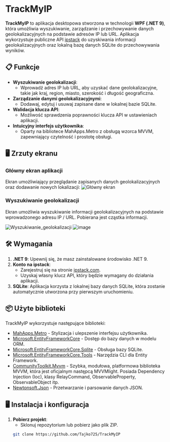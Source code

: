 # TrackMyIP

**TrackMyIP** to aplikacja desktopowa stworzona w technologii **WPF (.NET 9)**, która umożliwia wyszukiwanie, zarządzanie i przechowywanie danych geolokalizacyjnych na podstawie adresów IP lub URL. Aplikacja wykorzystuje publiczne API [ipstack](https://ipstack.com) do uzyskiwania informacji geolokalizacyjnych oraz lokalną bazę danych SQLite do przechowywania wyników.

## 📋 Funkcje

- **Wyszukiwanie geolokalizacji**:
  - Wprowadź adres IP lub URL, aby uzyskać dane geolokalizacyjne, takie jak kraj, region, miasto, szerokość i długość geograficzna.
- **Zarządzanie danymi geolokalizacyjnymi**:
  - Dodawaj, edytuj i usuwaj zapisane dane w lokalnej bazie SQLite.
- **Walidacja klucza API**:
  - Możliwość sprawdzenia poprawności klucza API w ustawieniach aplikacji.
- **Intuicyjny interfejs użytkownika**:
  - Oparty na bibliotece MahApps.Metro z obsługą wzorca MVVM, zapewniający czytelność i prostotę obsługi.

## 🖥️ Zrzuty ekranu

### Główny ekran aplikacji
Ekran umożliwiający przeglądanie zapisanych danych geolokalizacyjnych oraz dodawanie nowych lokalizacji:
![Główny ekran](https://github.com/user-attachments/assets/e8aee286-3b55-4f4f-ad62-5295159a59ac)


### Wyszukiwanie geolokalizacji
Ekran umożliwia wyszukiwanie informacji geolokalizacyjnych na podstawie wprowadzonego adresu IP / URL. Pobierana jest cząstka informacji.

![Wyszukiwanie_geolokalizacji](https://github.com/user-attachments/assets/c99154cc-bea5-4dd9-bd84-38d8c0c2f442)
![image](https://github.com/user-attachments/assets/ed8d66cf-1f22-4fbb-aa8f-607366704ecf)

## 🛠 Wymagania

1. **.NET 9**: Upewnij się, że masz zainstalowane środowisko .NET 9.
2. **Konto na ipstack**: 
   - Zarejestruj się na stronie [ipstack.com](https://ipstack.com).
   - Uzyskaj własny klucz API, który będzie wymagany do działania aplikacji.
3. **SQLite**: Aplikacja korzysta z lokalnej bazy danych SQLite, która zostanie automatycznie utworzona przy pierwszym uruchomieniu.

## 📦 Użyte biblioteki

TrackMyIP wykorzystuje następujące biblioteki:

- [MahApps.Metro](https://github.com/MahApps/MahApps.Metro) - Stylizacja i ulepszenie interfejsu użytkownika.
- [Microsoft.EntityFrameworkCore](https://learn.microsoft.com/en-us/ef/core/) - Dostęp do bazy danych w modelu ORM.
- [Microsoft.EntityFrameworkCore.Sqlite](https://learn.microsoft.com/en-us/ef/core/providers/sqlite/?tabs=dotnet-cli) - Obsługa bazy SQLite.
- [Microsoft.EntityFrameworkCore.Tools](https://learn.microsoft.com/en-us/ef/core/cli/dotnet) - Narzędzia CLI dla Entity Framework.
- [CommunityToolkit.Mvvm](https://learn.microsoft.com/pl-pl/dotnet/communitytoolkit/mvvm/) - Szybka, modułowa, platformowa biblioteka MVVM, która jest oficjalnym następcą MVVMlight. Posiada Dependency Injection (Ioc), klasy RelayCommand, ObservableProperty, ObservableObject itp.
- [Newtonsoft.Json](https://www.newtonsoft.com/json) - Przetwarzanie i parsowanie danych JSON.

## 🖥️ Instalacja i konfiguracja

1. **Pobierz projekt**:
   - Sklonuj repozytorium lub pobierz jako plik ZIP.
   ```bash
   git clone https://github.com/Tajko725/TrackMyIP

